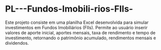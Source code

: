 # PL---Fundos-Imobili-rios-FIIs-
Este projeto consiste em uma planilha Excel desenvolvida para simular investimentos em Fundos Imobiliários (FIIs). Permite ao usuário inserir valores de aporte inicial, aportes mensais, taxa de rendimento e tempo de investimento, retornando o patrimônio acumulado, rendimentos mensais e dividendos.
